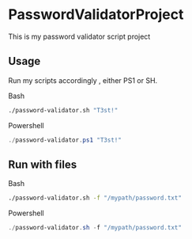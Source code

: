 # PasswordValidatorProject

This is my password validator script project

## Usage

Run my scripts accordingly , either PS1 or SH.

Bash
```bash
./password-validator.sh "T3st!"
```

Powershell
```powershell
./password-validator.ps1 "T3st!"
```

## Run with files

Bash
```bash
./password-validator.sh -f "/mypath/password.txt"
```
Powershell
```powershell
./password-validator.sh -f "/mypath/password.txt"
```
